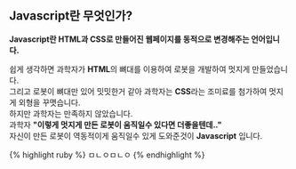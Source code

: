 <h2 class="title">Javascript란 무엇인가?</h2>
<strong>
    Javascript란 HTML과 CSS로 만들어진 웹페이지를 동적으로 변경해주는 언어입니다. 
</strong>

쉽게 생각하면 과학자가 <strong>HTML</strong>의 뼈대를 이용하여 로봇을 개발하여 멋지게 만들었습니다. <br/>
그리고 로봇이 뼈대만 있어 밋밋한거 같아 과학자는 <strong>CSS</strong>라는 조미료를 첨가하여 멋지게 외형을 꾸몃습니다. <br/>
하지만 과학자는 만족하지 않았습니다. <br/>
과학자 <strong>"이렇게 멋지게 만든 로봇이 움직일수 있다면 더좋을텐데.."</strong> <br/>
자신이 만든 로봇이 역동적이게 움직일수 있게 도와준것이 <strong>Javascript</strong> 입니다. <br/>



{% highlight ruby %} ㅁㄴㅇㅁㄴㅇ {% endhighlight %}
